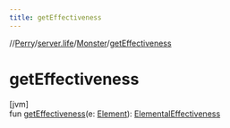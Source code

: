 ```yaml
---
title: getEffectiveness
---
```

//[Perry](../../../index.html)/[server.life](../index.html)/[Monster](index.html)/[getEffectiveness](get-effectiveness.html)



# getEffectiveness



[jvm]\
fun [getEffectiveness](get-effectiveness.html)(e: [Element](../-element/index.html)): [ElementalEffectiveness](../-elemental-effectiveness/index.html)




